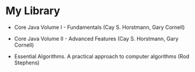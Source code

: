 # My Library

* Core Java Volume I - Fundamentals (Cay S. Horstmann, Gary Cornell)

* Core Java Volume II - Advanced Features (Cay S. Horstmann, Gary Cornell)

* Essential Algorithms. A practical approach to computer algorithms (Rod Stephens)
